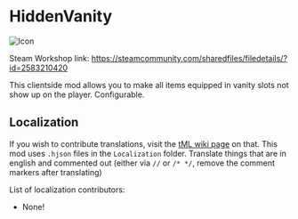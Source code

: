 # HiddenVanity

![Icon](https://raw.githubusercontent.com/direwolf420/HiddenVanity/master/icon.png)

Steam Workshop link: https://steamcommunity.com/sharedfiles/filedetails/?id=2583210420

This clientside mod allows you to make all items equipped in vanity slots not show up on the player. Configurable.

## Localization
If you wish to contribute translations, visit the [tML wiki page](https://github.com/tModLoader/tModLoader/wiki/Contributing-Localization) on that.
This mod uses `.hjson` files in the `Localization` folder.
Translate things that are in english and commented out (either via `//` or `/* */`, remove the comment markers after translating)

List of localization contributors:
* None!
